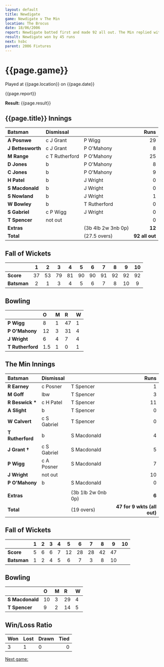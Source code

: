 ```yaml
---
layout: default
title: Newdigate
game: Newdigate v The Min
location: The Brocus
date: 18/06/2006
report: Newdigate batted first and made 92 all out. The Min replied with 47 for 9 wkts (all out)
result: Newdigate won by 45 runs
next: hsbc
parent: 2006 Fixtures
---
```


# {{page.game}}

Played at {{page.location}} on {{page.date}}

{{page.report}}

**Result:** {{page.result}}

## {{page.title}} Innings

| Batsman | Dismissal |  | Runs |
|:---|:---|---|---:|
| **A Posnwe** | c J Grant | P Wigg | 29 |
| **J Bettesworth** | c J Grant | P O'Mahony | 8 |
| **M Range** | c T Rutherford | P O'Mahony | 25 |
| **D Jones** | b | P O'Mahony | 8 |
| **C Jones** | b | P O'Mahony | 9 |
| **H Patel** | b | J Wright | 0 |
| **S Macdonald** | b | J Wright |  0|
| **S Nowland** | b | J Wright | 1 |
| **W Bowley** | b | T Rutherford | 0 |
| **S Gabriel** | c P Wigg | J Wright | 0 |
| **T Spencer** | not out |  | 0 |
| **Extras** | | (3b 4lb 2w 3nb 0p) | **12** |
| **Total** | | (27.5 overs) | **92 all out** |

## Fall of Wickets

| | 1 | 2 | 3 | 4 | 5 | 6 | 7 | 8 | 9 | 10 |
|---|:---:|:---:|:---:|:---:|:---:|:---:|:---:|:---:|:---:|:---:|
| **Score** | 37 | 53 | 79 | 81 | 90 | 90 | 91 | 92 | 92 | 92 |
| **Batsman** | 2 | 1 | 3 | 4 | 5 | 6 | 7 | 8 | 10 | 9 |

## Bowling

| | O | M | R | W |
|---|:---|:---|:---|:---|
| **P Wigg** | 8 | 1 | 47 | 1 |
| **P O'Mahony** | 12 | 3 | 31 | 4 |
| **J Wright** | 6 | 4 | 7 | 4 |
| **T Rutherford** | 1.5 | 1 | 0 | 1 |

## The Min Innings

| Batsman | Dismissal |  | Runs |
|:---|:---|---|---:|
| **R Earney** | c Posner | T Spencer | 1 |
| **M Goff** | lbw | T Spencer | 3 |
| **R Beswick &#42;** | c H Patel | T Spencer | 11 |
| **A Slight** | b | T Spencer | 0 |
| **W Calvert** | c S Gabriel | T Spencer | 0 |
| **T Rutherford** | b | S Macdonald | 4 |
| **J Grant &#8224;** | c S Gabriel | S Macdonald | 5 |
| **P Wigg** | c A Posner | S Macdonald | 7 |
| **J Wright** | not out |  | 10 |
| **P O'Mahony** | b | S Macdonald | 0 |
|  |  |  |  |
| **Extras** | | (3b 1lb 2w 0nb 0p) | **6** |
| **Total** | | (19 overs) | **47 for 9 wkts (all out)** |

## Fall of Wickets

| | 1 | 2 | 3 | 4 | 5 | 6 | 7 | 8 | 9 | 10 |
|---|:---:|:---:|:---:|:---:|:---:|:---:|:---:|:---:|:---:|:---:|
| **Score** | 5 | 6 | 6 | 7 | 12 | 28 | 28 | 42 | 47 |  |
| **Batsman** | 1 | 2 | 4 | 5 | 6 | 7 | 3 | 8 | 10 |  |

## Bowling

| | O | M | R | W |
|---|:---|:---|:---|:---|
| **S Macdonald** | 10 | 3 | 29 | 4 |
| **T Spencer** | 9 | 2 | 14 | 5 |

## Win/Loss Ratio

| Won | Lost | Drawn | Tied |
|:---|:---|:---|---:|
| 3 | 1 | 0 | 0 |

[Next game:]({{page.next}})
